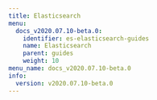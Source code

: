 ```yaml
---
title: Elasticsearch
menu:
  docs_v2020.07.10-beta.0:
    identifier: es-elasticsearch-guides
    name: Elasticsearch
    parent: guides
    weight: 10
menu_name: docs_v2020.07.10-beta.0
info:
  version: v2020.07.10-beta.0
---
```



